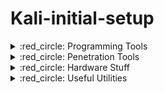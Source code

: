 # Kali-initial-setup

<!-- 
===============================================================================================================================================================
 /$$$$$$$                                                                              /$$                           /$$$$$$$$                  /$$          
| $$__  $$                                                                            |__/                          |__  $$__/                 | $$          
| $$  \ $$ /$$$$$$   /$$$$$$   /$$$$$$   /$$$$$$  /$$$$$$  /$$$$$$/$$$$  /$$$$$$/$$$$  /$$ /$$$$$$$   /$$$$$$          | $$  /$$$$$$   /$$$$$$ | $$  /$$$$$$$
| $$$$$$$//$$__  $$ /$$__  $$ /$$__  $$ /$$__  $$|____  $$| $$_  $$_  $$| $$_  $$_  $$| $$| $$__  $$ /$$__  $$         | $$ /$$__  $$ /$$__  $$| $$ /$$_____/
| $$____/| $$  \__/| $$  \ $$| $$  \ $$| $$  \__/ /$$$$$$$| $$ \ $$ \ $$| $$ \ $$ \ $$| $$| $$  \ $$| $$  \ $$         | $$| $$  \ $$| $$  \ $$| $$|  $$$$$$ 
| $$     | $$      | $$  | $$| $$  | $$| $$      /$$__  $$| $$ | $$ | $$| $$ | $$ | $$| $$| $$  | $$| $$  | $$         | $$| $$  | $$| $$  | $$| $$ \____  $$
| $$     | $$      |  $$$$$$/|  $$$$$$$| $$     |  $$$$$$$| $$ | $$ | $$| $$ | $$ | $$| $$| $$  | $$|  $$$$$$$         | $$|  $$$$$$/|  $$$$$$/| $$ /$$$$$$$/
|__/     |__/       \______/  \____  $$|__/      \_______/|__/ |__/ |__/|__/ |__/ |__/|__/|__/  |__/ \____  $$         |__/ \______/  \______/ |__/|_______/ 
                              /$$  \ $$                                                              /$$  \ $$                                               
                             |  $$$$$$/                                                             |  $$$$$$/                                               
                              \______/                                                               \______/      
===============================================================================================================================================================
-->

<details>
  <summary> :red_circle: Programming Tools </summary>

<br>
<table>
<td>
<details>
  <summary> Selective Installation </summary>

Selective Installation
---------------------------------------------------------------------------------------------------------------------------------------------------------------

- Update the Package Lists
First, update the package lists to ensure you have the latest information:
```bash
sudo apt-get update
```
- Install C and C++
You can install the GCC compiler for C and C++ using the following command:
```bash
sudo apt-get install build-essential
```
- Install C#
For C#, you can install Mono, which is an open-source implementation of Microsoft's .NET Framework.
```bash
sudo apt install mono-devel
```
- Install Java
You can install Java's OpenJDK with:
```bash
sudo apt-get install default-jdk
```
- Install Python
Python is likely already installed on Kali Linux, but you can ensure you have it with:
```bash
sudo apt install -y python3 python3-pip
```
- Install glib
```bash
sudo apt-get install libglib2.0-dev
sudo apt-get install libgtk2.0-dev
```
- Install QT Creator
```bash
sudo apt-get -y install build-essential openssl libssl-dev libssl1.0 libgl1-mesa-dev libqt5x11extras5
sudo apt install qtbase5-dev qt5-qmake qtbase5-dev-tools
sudo apt-get install qtcreator
```

</details>
</table>

`Install C, C++, C#, Java, Python, glib, QT-Creator:`
```bash
sudo apt-get update
sudo apt-get -y install build-essential openssl libssl-dev libssl1.0 libgl1-mesa-dev libqt5x11extras5
sudo apt-get -y install libglib2.0-dev
sudo apt-get -y install libgtk2.0-dev
sudo apt -y install qtbase5-dev qt5-qmake qtbase5-dev-tools
sudo apt-get -y install qtcreator
sudo apt -y install mono-devel
sudo apt-get -y install default-jdk
sudo apt -y install -y python3 python3-pip
```

---------------------------------------------------------------------------------------------------------------------------------------------------------------
</details>











<!-- 
===============================================================================================================================================================
 /$$$$$$$                                 /$$                          /$$     /$$                           /$$$$$$$$                  /$$          
| $$__  $$                               | $$                         | $$    |__/                          |__  $$__/                 | $$          
| $$  \ $$ /$$$$$$  /$$$$$$$   /$$$$$$  /$$$$$$    /$$$$$$  /$$$$$$  /$$$$$$   /$$  /$$$$$$  /$$$$$$$          | $$  /$$$$$$   /$$$$$$ | $$  /$$$$$$$
| $$$$$$$//$$__  $$| $$__  $$ /$$__  $$|_  $$_/   /$$__  $$|____  $$|_  $$_/  | $$ /$$__  $$| $$__  $$         | $$ /$$__  $$ /$$__  $$| $$ /$$_____/
| $$____/| $$$$$$$$| $$  \ $$| $$$$$$$$  | $$    | $$  \__/ /$$$$$$$  | $$    | $$| $$  \ $$| $$  \ $$         | $$| $$  \ $$| $$  \ $$| $$|  $$$$$$ 
| $$     | $$_____/| $$  | $$| $$_____/  | $$ /$$| $$      /$$__  $$  | $$ /$$| $$| $$  | $$| $$  | $$         | $$| $$  | $$| $$  | $$| $$ \____  $$
| $$     |  $$$$$$$| $$  | $$|  $$$$$$$  |  $$$$/| $$     |  $$$$$$$  |  $$$$/| $$|  $$$$$$/| $$  | $$         | $$|  $$$$$$/|  $$$$$$/| $$ /$$$$$$$/
|__/      \_______/|__/  |__/ \_______/   \___/  |__/      \_______/   \___/  |__/ \______/ |__/  |__/         |__/ \______/  \______/ |__/|_______/
===============================================================================================================================================================
-->
<details>
  <summary> :red_circle: Penetration Tools </summary>

<br>
<table>
<td>
<details>
  <summary> Selective Installation </summary>

Selective Installation
---------------------------------------------------------------------------------------------------------------------------------------------------------------

<table>
<td>

`Nmap` (Network Mapper):
```bash
sudo apt install nmap
```
`Wireshark` (Network Protocol Analyzer):
```bash
sudo apt install wireshark
```
`Metasploit Framework` (Penetration Testing Framework):
```bash
sudo apt install metasploit-framework
```
`Aircrack-ng` (Wireless Network Security Assessment Tool):
```bash
sudo apt install aircrack-ng
```
`Nikto` (Web Server Scanner):
```bash
sudo apt install nikto
```
`Hashcat` (Password Recovery and Cracking Tool):
```bash
sudo apt install hashcat
```

<td>

`Hydra` (Password Cracking Tool):
```bash
sudo apt install hydra
```
`SQLMap` (SQL Injection and Database Penetration Testing Tool):
```bash
sudo apt install sqlmap
```
`Gobuster` (Directory/File Brute-Force Tool):
```bash
sudo apt install gobuster
```
`Sublist3r` (Subdomain Enumeration Tool):
```bash
sudo apt install sublist3r
```
`Dirb` (Directory Brute-Forcing Tool):
```bash
sudo apt install dirb
```
`Burp Suite CE` (Web Vulnerability Scanner and Proxy):
```bash
sudo apt install burpsuite
```
</table>
</details>
</table>

`Install all penetration tools that've been listed:`

```bash
sudo apt-get update
sudo apt -y install nmap wireshark metasploit-framework aircrack-ng nikto hashcat hydra sqlmap gobuster sublist3r dirb burpsuite
```

---------------------------------------------------------------------------------------------------------------------------------------------------------------
</details>











<!-- 
===============================================================================================================================================================
 /$$   /$$                           /$$                                                               /$$                /$$$$$$   /$$$$$$ 
| $$  | $$                          | $$                                                              | $$               /$$__  $$ /$$__  $$
| $$  | $$  /$$$$$$   /$$$$$$   /$$$$$$$ /$$  /$$  /$$  /$$$$$$   /$$$$$$   /$$$$$$         /$$$$$$$ /$$$$$$   /$$   /$$| $$  \__/| $$  \__/
| $$$$$$$$ |____  $$ /$$__  $$ /$$__  $$| $$ | $$ | $$ |____  $$ /$$__  $$ /$$__  $$       /$$_____/|_  $$_/  | $$  | $$| $$$$    | $$$$    
| $$__  $$  /$$$$$$$| $$  \__/| $$  | $$| $$ | $$ | $$  /$$$$$$$| $$  \__/| $$$$$$$$      |  $$$$$$   | $$    | $$  | $$| $$_/    | $$_/    
| $$  | $$ /$$__  $$| $$      | $$  | $$| $$ | $$ | $$ /$$__  $$| $$      | $$_____/       \____  $$  | $$ /$$| $$  | $$| $$      | $$      
| $$  | $$|  $$$$$$$| $$      |  $$$$$$$|  $$$$$/$$$$/|  $$$$$$$| $$      |  $$$$$$$       /$$$$$$$/  |  $$$$/|  $$$$$$/| $$      | $$      
|__/  |__/ \_______/|__/       \_______/ \_____/\___/  \_______/|__/       \_______/      |_______/    \___/   \______/ |__/      |__/      
===============================================================================================================================================================
-->
<details>
  <summary> :red_circle: Hardware Stuff </summary>

<br>

- Install Bluetooth services:
```bash
# Install dependencies
sudo apt-get update
sudo apt-get upgrade
sudo apt-get -y install bluetooth bluez bluez-tools rfkill
sudo systemctl enable bluetooth
sudo systemctl start bluetooth
sudo rfkill unblock bluetooth
sudo service bluetooth start
sudo apt-get -y install blueman
# Create autostart directory if it doesn't exist
mkdir -p ~/.config/autostart
# Make sure autostart directory has appropriate permissions
chmod -R 755 ~/.config/autostart
# Add bluetooth to autostart
echo -e '[Desktop Entry]
Type=Application
Exec=bluetooth-applet
Hidden=false
NoDisplay=false
Name=Bluetooth
Comment=Enable Bluetooth at startup' | tee ~/.config/autostart/bluetooth.desktop

```

- Install Pavucontrol (audio device manager) and add it to autostart for XFCE (and propably GNOME) Desktop Env:
```bash
sudo apt-get install pasystray
mkdir -p ~/.config/autostart
chmod -R 755 ~/.config/autostart

# Add Pavucontrol to autostart
echo "[Desktop Entry]
Name=Pavucontrol
Exec=pavucontrol --start-hidden
Comment=Audio Volume Control
Terminal=false
Type=Application" > ~/.config/autostart/pavucontrol.desktop

# Add Pasystray to autostart
echo "[Desktop Entry]
Name=Pasystray
Exec=pasystray
Comment=PulseAudio System Tray
Terminal=false
Type=Application" > ~/.config/autostart/pasystray.desktop
```


---------------------------------------------------------------------------------------------------------------------------------------------------------------
</details>









<!-- 
===============================================================================================================================================================
 /$$   /$$                      /$$$$$$           /$$       /$$   /$$   /$$     /$$ /$$ /$$   /$$     /$$                          
| $$  | $$                     /$$__  $$         | $$      | $$  | $$  | $$    |__/| $$|__/  | $$    |__/                          
| $$  | $$  /$$$$$$$  /$$$$$$ | $$  \__//$$   /$$| $$      | $$  | $$ /$$$$$$   /$$| $$ /$$ /$$$$$$   /$$  /$$$$$$   /$$$$$$$      
| $$  | $$ /$$_____/ /$$__  $$| $$$$   | $$  | $$| $$      | $$  | $$|_  $$_/  | $$| $$| $$|_  $$_/  | $$ /$$__  $$ /$$_____/      
| $$  | $$|  $$$$$$ | $$$$$$$$| $$_/   | $$  | $$| $$      | $$  | $$  | $$    | $$| $$| $$  | $$    | $$| $$$$$$$$|  $$$$$$       
| $$  | $$ \____  $$| $$_____/| $$     | $$  | $$| $$      | $$  | $$  | $$ /$$| $$| $$| $$  | $$ /$$| $$| $$_____/ \____  $$      
|  $$$$$$/ /$$$$$$$/|  $$$$$$$| $$     |  $$$$$$/| $$      |  $$$$$$/  |  $$$$/| $$| $$| $$  |  $$$$/| $$|  $$$$$$$ /$$$$$$$/      
 \______/ |_______/  \_______/|__/      \______/ |__/       \______/    \___/  |__/|__/|__/   \___/  |__/ \_______/|_______/       
===============================================================================================================================================================
-->
<details>
  <summary> :red_circle: Useful Utilities </summary>

<br>
<table>
<td>
<details>
  <summary> Selective Installation </summary>

Selective Installation
---------------------------------------------------------------------------------------------------------------------------------------------------------------

[`Guake`](https://github.com/Guake/guake) (Drop-down terminal with quick access):
```https://github.com/lpereira/hardinfo
sudo apt install guake
xfce4-session-settings
```
- In the `Session and Startup` window, go to the `Application Autostart` tab.
- Click on the `Add` button to add a new startup application.
- In the `Add Application` dialog, provide the necessary information:
  - Name: Guake
  - Description: Terminal dropdown
  - Command: guake
- Click "OK" to save the changes.

[`Flameshot`](https://github.com/flameshot-org/flameshot) (A Powerful Screenshot Tool):
```
sudo apt install flameshot
xfce4-session-settings
```
- In the `Session and Startup` window, go to the `Application Autostart` tab.
- Click on the `Add` button to add a new startup application.
- In the `Add Application` dialog, provide the necessary information:python --version
  - Name: Flameshot
  - Description: Screenshot util
  - Command: flameshothttps://github.com/lpereira/hardinfo
- Click "OK" to save the changes.

[`Hardinfo`](https://github.com/lpereira/hardinfo) (System info and benchmarking util):
```
sudo apt install hardinfo
hardinfo
```
[`Bleachbit`](https://github.com/bleachbit/bleachbit) (System Cleaner):
```bash
sudo apt install bleachbit
```
[`Gufw`](https://github.com/costales/gufw) (Uncomplicated Linux Firewall):
```bash
sudo apt install gufw
```

</details>
</table>

`Install all the packages that were listed:`

- Install all packages:
```bash
sudo apt-get update
sudo apt -y install guake flameshot hardinfo bleachbit gufw
```

- Include in the autorun for XFCE (and propably GNOME) Desktop Env:
```bash
# Create autostart directory if it doesn't exist
mkdir -p ~/.config/autostart
# Make sure autostart directory has appropriate permissions
chmod -R 755 ~/.config/autostart
# Add guake to autostart
echo -e '[Desktop Entry]
Type=Application
Name=Guake
Comment=terminal emulator
Exec=guake
RunHook=0
StartupNotify=false
Terminal=false
Hidden=false' > ~/.config/autostart/guake.desktop
# Add Flameshot to autostart
echo -e '[Desktop Entry]
Encoding=UTF-8
Type=Application
Name=Flameshot
Exec=flameshot
Comment=Screenshot util' > ~/.config/autostart/flameshot.desktop
```

</details>






